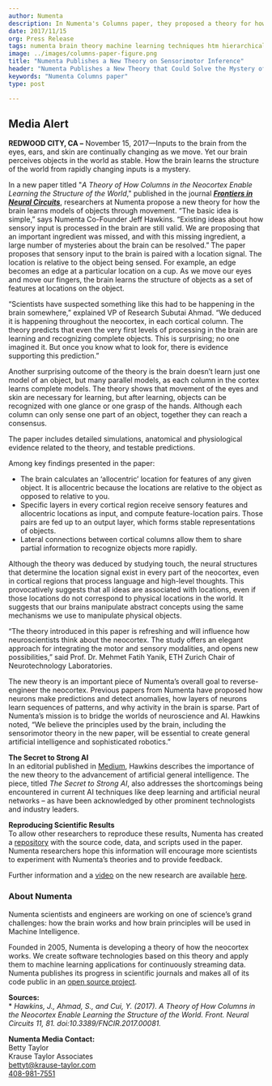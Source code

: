 ```yaml
---
author: Numenta
description: In Numenta's Columns paper, they proposed a theory for how the brain learns models of objects through movement. The theory is an important piece of Numenta’s goal to reverse-engineer the neocortex. In a blog titled "The Secret to Strong AI" on Medium, Jeff Hawkins describes the importance of the new theory to AGI.
date: 2017/11/15
org: Press Release
tags: numenta brain theory machine learning techniques htm hierarchical realtime anomaly detection paper
image: ../images/columns-paper-figure.png
title: "Numenta Publishes a New Theory on Sensorimotor Inference"
header: "Numenta Publishes a New Theory that Could Solve the Mystery of How the Brain Transforms Sensations into Mental Objects"
keywords: "Numenta Columns paper"
type: post

---
```


## Media Alert

**REDWOOD CITY, CA –** November 15, 2017—Inputs to the brain from the eyes, ears, and skin are continually changing as we move. Yet our brain perceives objects in the world as stable.  How the brain learns the structure of the world from rapidly changing inputs is a mystery.

In a new paper titled "*A Theory of How Columns in the Neocortex Enable Learning the Structure of the World*," published in the journal ***[Frontiers in Neural Circuits](https://doi.org/10.3389/fncir.2017.00081)***, researchers at Numenta propose a new theory for how the brain learns models of objects through movement. “The basic idea is simple,” says Numenta Co-Founder Jeff Hawkins. “Existing ideas about how sensory input is processed in the brain are still valid. We are proposing that an important ingredient was missed, and with this missing ingredient, a large number of mysteries about the brain can be resolved.” The paper proposes that sensory input to the brain is paired with a location signal. The location is relative to the object being sensed. For example, an edge becomes an edge at a particular location on a cup. As we move our eyes and move our fingers, the brain learns the structure of objects as a set of features at locations on the object.

“Scientists have suspected something like this had to be happening in the brain somewhere,” explained VP of Research Subutai Ahmad. “We deduced it is happening throughout the neocortex, in each cortical column. The theory predicts that even the very first levels of processing in the brain are learning and recognizing complete objects. This is surprising; no one imagined it. But once you know what to look for, there is evidence supporting this prediction.”

Another surprising outcome of the theory is the brain doesn’t learn just one model of an object, but many parallel models, as each column in the cortex learns complete models. The theory shows that movement of the eyes and skin are necessary for learning, but after learning, objects can be recognized with one glance or one grasp of the hands. Although each column can only sense one part of an object, together they can reach a consensus.

The paper includes detailed simulations, anatomical and physiological evidence related to the theory, and testable predictions.

Among key findings presented in the paper:
  *	 The brain calculates an ‘allocentric’ location for features of any given object. It is allocentric because the locations are relative to the object as opposed to relative to you.
  *	Specific layers in every cortical region receive sensory features and allocentric locations as input, and compute feature-location pairs. Those pairs are fed up to an output layer, which forms stable representations of objects.
  *	Lateral connections between cortical columns allow them to share partial information to recognize objects more rapidly.

Although the theory was deduced by studying touch, the neural structures that determine the location signal exist in every part of the neocortex, even in cortical regions that process language and high-level thoughts. This provocatively suggests that all ideas are associated with locations, even if those locations do not correspond to physical locations in the world. It suggests that our brains manipulate abstract concepts using the same mechanisms we use to manipulate physical objects.

“The theory introduced in this paper is refreshing and will influence how neuroscientists think about the neocortex. The study offers an elegant approach for integrating the motor and sensory modalities, and opens new possibilities,” said Prof. Dr. Mehmet Fatih Yanik, ETH Zurich Chair of Neurotechnology Laboratories.

The new theory is an important piece of Numenta’s overall goal to reverse-engineer the neocortex. Previous papers from Numenta have proposed how neurons make predictions and detect anomalies, how layers of neurons learn sequences of patterns, and why activity in the brain is sparse. Part of Numenta’s mission is to bridge the worlds of neuroscience and AI. Hawkins noted, “We believe the principles used by the brain, including the sensorimotor theory in the new paper, will be essential to create general artificial intelligence and sophisticated robotics.”

**The Secret to Strong AI** </br>
In an editorial published in [Medium](https://medium.com/@Numenta/the-secret-to-strong-ai-61d153e26273), Hawkins describes the importance of the new theory to the advancement of artificial general intelligence. The piece, titled *The Secret to Strong AI*, also addresses the shortcomings being encountered in current AI techniques like deep learning and artificial neural networks – as have been acknowledged by other prominent technologists and industry leaders.

**Reproducing Scientific Results**</br>
To allow other researchers to reproduce these results, Numenta has created a [repository](https://github.com/numenta/htmpapers) with the source code, data, and scripts used in the paper. Numenta researchers hope this information will encourage more scientists to experiment with Numenta’s theories and to provide feedback.   

Further information and a [video](https://www.youtube.com/watch?v=BvJJn9VS4rk&feature=youtu.be) on the new research are available [here](/resources/papers/a-theory-of-how-columns-in-the-neocortex-enable-learning-the-structure-of-the-world/).


### About Numenta

Numenta scientists and engineers are working on one of science’s grand
challenges: how the brain works and how brain principles will be used in
Machine Intelligence.

Founded in 2005, Numenta is developing a theory of how the neocortex
works. We create software technologies based on this theory and apply
them to machine learning applications for continuously streaming data.
Numenta publishes its progress in scientific journals and makes all of
its code public in an [open source project](http://www.numenta.org).

**Sources:**<br/>
\* *Hawkins, J., Ahmad, S., and Cui, Y. (2017). A Theory of How Columns in the Neocortex Enable Learning the Structure of the World. Front. Neural Circuits 11, 81. doi:10.3389/FNCIR.2017.00081.*

**Numenta Media Contact:**<br/>
Betty Taylor <br/>
Krause Taylor Associates <br/>
[bettyt@krause-taylor.com](mailto:bettyt@krause-taylor.com) <br/>
[408-981-7551](tel:+1-408-981-7551) <br/>
